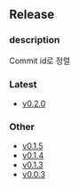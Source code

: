 ## Release
### description
Commit id로 정렬

### Latest
- [v0.2.0](v0.2.0/index.md)
<!-- Latest -->

### Other
- [v0.1.5](v0.1.5/index.md)
- [v0.1.4](v0.1.4/index.md)
- [v0.1.3](v0.1.3/index.md)
- [v0.0.3](v0.0.3/index.md)
<!-- Other -->
